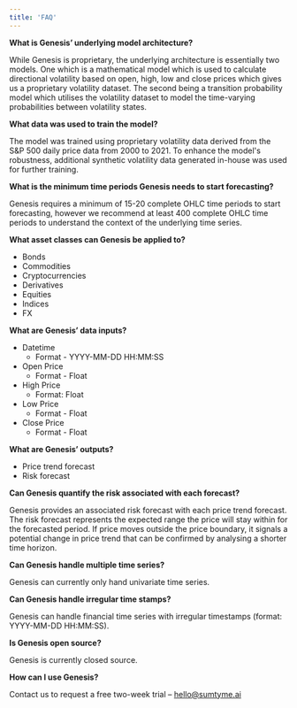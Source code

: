 ```yaml
---
title: 'FAQ'
---
```


**What is Genesis’ underlying model architecture?**

While Genesis is proprietary, the underlying architecture is essentially two models. One which is a mathematical model which is used to calculate directional volatility based on open, high, low and close prices which gives us a proprietary volatility dataset. The second being a transition probability model which utilises the volatility dataset to model the time-varying probabilities between volatility states. 

**What data was used to train the model?** 

The model was trained using proprietary volatility data derived from the S&P 500 daily price data from 2000 to 2021. To enhance the model's robustness, additional synthetic volatility data generated in-house was used for further training.

**What is the minimum time periods Genesis needs to start forecasting?**

Genesis requires a minimum of 15-20 complete OHLC time periods to start forecasting, however we recommend at least 400 complete OHLC time periods to understand the context of the underlying time series. 

**What asset classes can Genesis be applied to?**

- Bonds 
- Commodities
- Cryptocurrencies 
- Derivatives
- Equities
- Indices 
- FX 

**What are Genesis’ data inputs?** 

- Datetime
  - Format - YYYY-MM-DD HH:MM:SS
- Open Price
  - Format - Float 
- High Price
  - Format: Float
- Low Price
  - Format - Float
- Close Price
  - Format - Float

**What are Genesis’ outputs?**

- Price trend forecast
- Risk forecast

**Can Genesis quantify the risk associated with each forecast?**

Genesis provides an associated risk forecast with each price trend forecast. The risk forecast represents the expected range the price will stay within for the forecasted period. If price moves outside the price boundary, it signals a potential change in price trend that can be confirmed by analysing a shorter time horizon.

**Can Genesis handle multiple time series?** 

Genesis can currently only hand univariate time series. 

**Can Genesis handle irregular time stamps?**

Genesis can handle financial time series with irregular timestamps (format: YYYY-MM-DD HH:MM:SS).

**Is Genesis open source?** 

Genesis is currently closed source. 

**How can I use Genesis?** 

Contact us to request a free two-week trial – hello@sumtyme.ai 
